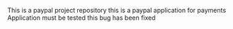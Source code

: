 This is a paypal project repository
this is a paypal application for payments
Application must be tested
this bug has been fixed
